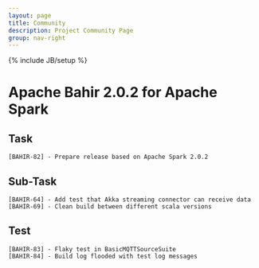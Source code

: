 ```yaml
---
layout: page
title: Community
description: Project Community Page
group: nav-right
---
```

<!--
{% comment %}
Licensed to the Apache Software Foundation (ASF) under one or more
contributor license agreements.  See the NOTICE file distributed with
this work for additional information regarding copyright ownership.
The ASF licenses this file to you under the Apache License, Version 2.0
(the "License"); you may not use this file except in compliance with
the License.  You may obtain a copy of the License at

http://www.apache.org/licenses/LICENSE-2.0

Unless required by applicable law or agreed to in writing, software
distributed under the License is distributed on an "AS IS" BASIS,
WITHOUT WARRANTIES OR CONDITIONS OF ANY KIND, either express or implied.
See the License for the specific language governing permissions and
limitations under the License.
{% endcomment %}
-->

{% include JB/setup %}


# Apache Bahir 2.0.2 for Apache Spark
    
## Task
    
    [BAHIR-82] - Prepare release based on Apache Spark 2.0.2

## Sub-Task

    [BAHIR-64] - Add test that Akka streaming connector can receive data
    [BAHIR-69] - Clean build between different scala versions

## Test

    [BAHIR-83] - Flaky test in BasicMQTTSourceSuite
    [BAHIR-84] - Build log flooded with test log messages
